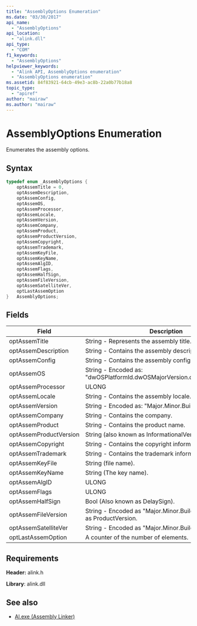 ```yaml
---
title: "AssemblyOptions Enumeration"
ms.date: "03/30/2017"
api_name: 
  - "AssemblyOptions"
api_location: 
  - "alink.dll"
api_type: 
  - "COM"
f1_keywords: 
  - "AssemblyOptions"
helpviewer_keywords: 
  - "Alink API, AssemblyOptions enumeration"
  - "AssemblyOptions enumeration"
ms.assetid: 84f83921-64cb-49e3-ac8b-22a0b77b18a8
topic_type: 
  - "apiref"
author: "mairaw"
ms.author: "mairaw"
---
```

# AssemblyOptions Enumeration
Enumerates the assembly options.  
  
## Syntax  
  
```cpp  
typedef enum _AssemblyOptions {  
    optAssemTitle = 0,  
    optAssemDescription,  
    optAssemConfig,  
    optAssemOS,  
    optAssemProcessor,  
    optAssemLocale,  
    optAssemVersion,  
    optAssemCompany,  
    optAssemProduct,  
    optAssemProductVersion,  
    optAssemCopyright,  
    optAssemTrademark,  
    optAssemKeyFile,  
    optAssemKeyName,  
    optAssemAlgID,  
    optAssemFlags,  
    optAssemHalfSign,  
    optAssemFileVersion,  
    optAssemSatelliteVer,  
    optLastAssemOption  
}   AssemblyOptions;  
```  
  
## Fields  
  
|Field|Description|  
|-----------|-----------------|  
|optAssemTitle|String - Represents the assembly title.|  
|optAssemDescription|String - Contains the assembly description.|  
|optAssemConfig|String - Contains the assembly configuration.|  
|optAssemOS|String - Encoded as: "dwOSPlatformId.dwOSMajorVersion.dwOSMinorVersion".|  
|optAssemProcessor|ULONG|  
|optAssemLocale|String - Contains the assembly locale.|  
|optAssemVersion|String - Encoded as: "Major.Minor.Build.Revision".|  
|optAssemCompany|String - Contains the company.|  
|optAssemProduct|String - Contains the product name.|  
|optAssemProductVersion|String (also known as InformationalVersion).|  
|optAssemCopyright|String - Contains the copyright information.|  
|optAssemTrademark|String - Contains the trademark information.|  
|optAssemKeyFile|String (file name).|  
|optAssemKeyName|String (The key name).|  
|optAssemAlgID|ULONG|  
|optAssemFlags|ULONG|  
|optAssemHalfSign|Bool (Also known as DelaySign).|  
|optAssemFileVersion|String - Encoded as "Major.Minor.Build.Revision"--same as ProductVersion.|  
|optAssemSatelliteVer|String - Encoded as "Major.Minor.Build.Revision".|  
|optLastAssemOption|A counter of the number of elements.|  
  
## Requirements  
 **Header:** alink.h  
  
 **Library**: alink.dll  
  
## See also

- [Al.exe (Assembly Linker)](../../tools/al-exe-assembly-linker.md)
